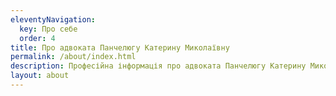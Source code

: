 ```yaml
---
eleventyNavigation:
  key: Про себе
  order: 4
title: Про адвоката Панчелюгу Катерину Миколаївну
permalink: /about/index.html
description: Професійна інформація про адвоката Панчелюгу Катерину Миколаївну
layout: about
---
```

